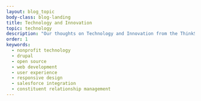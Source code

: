 ```yaml
---
layout: blog_topic
body-class: blog-landing
title: Technology and Innovation
topic: technology
description: "Our thoughts on Technology and Innovation from the ThinkShout blog."
order: 1
keywords:
  - nonprofit technology
  - drupal
  - open source
  - web development
  - user experience
  - responsive design
  - salesforce integration
  - constituent relationship management
---
```

